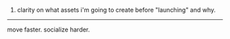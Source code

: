 1. clarity on what assets i'm going to create before "launching" and why.

---

move faster. socialize harder.